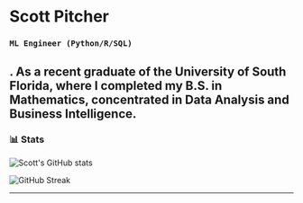 # Scott Pitcher

### **`ML Engineer (Python/R/SQL)`**

. As a recent graduate of the University of South Florida, where I completed my B.S. in Mathematics, concentrated in Data Analysis and Business Intelligence. 
---

### 📊 Stats

![Scott's GitHub stats](https://github-readme-stats.vercel.app/api?username=scottpitcher&show_icons=true&theme=vue-dark)

![GitHub Streak](https://streak-stats.demolab.com?user=scottpitcher&theme=nordfox&border_radius=0)

---
#

